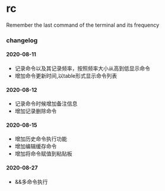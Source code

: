  # rc 

Remember the last command of the terminal and its frequency 

### changelog

#### 2020-08-11

* 记录命令以及其记录频率，按照频率大小从高到低显示命令
* 增加命令更新时间,以table形式显示命令列表

#### 2020-08-12

* 记录命令时候增加备注信息
* 增加记录删除命令

#### 2020-08-15

* 增加历史命令执行功能
* 增加编辑缓存命令
* 增加将命令赋值到粘贴板

#### 2020-08-27
* &&多命令执行

